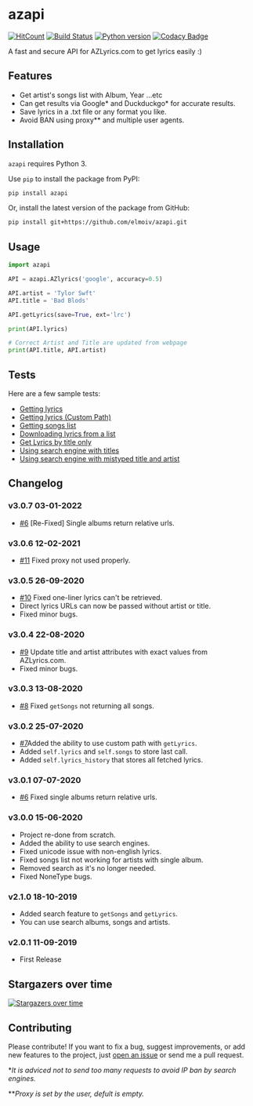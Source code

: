 # azapi
[![HitCount](http://hits.dwyl.io/elmoiv/azapi.svg)](http://hits.dwyl.io/elmoiv/azapi)
[![Build Status](https://api.travis-ci.org/elmoiv/azapi.svg?branch=master)](https://travis-ci.org/elmoiv/azapi)
[![Python version](https://img.shields.io/badge/python-3.x-brightgreen.svg)](https://pypi.org/project/azapi/)
[![Codacy Badge](https://api.codacy.com/project/badge/Grade/52bd035af901477a8c7d7aaf043d580f)](https://www.codacy.com/manual/elmoiv/azapi?utm_source=github.com&amp;utm_medium=referral&amp;utm_content=elmoiv/azapi&amp;utm_campaign=Badge_Grade)

A fast and secure API for AZLyrics.com to get lyrics easily :)


## Features
- Get artist's songs list with Album, Year ...etc
- Can get results via Google* and Duckduckgo* for accurate results.
- Save lyrics in a .txt file or any format you like.
- Avoid BAN using proxy** and multiple user agents.

## Installation
`azapi` requires Python 3.

Use `pip` to install the package from PyPI:

```bash
pip install azapi
```

Or, install the latest version of the package from GitHub:

```bash
pip install git+https://github.com/elmoiv/azapi.git
```
## Usage
```python
import azapi

API = azapi.AZlyrics('google', accuracy=0.5)

API.artist = 'Tylor Swft'
API.title = 'Bad Blods'

API.getLyrics(save=True, ext='lrc')

print(API.lyrics)

# Correct Artist and Title are updated from webpage
print(API.title, API.artist)
```
## Tests
Here are a few sample tests:

  * [Getting lyrics](https://github.com/elmoiv/azapi/tree/master/tests/test1.py)
  * [Getting lyrics (Custom Path)](https://github.com/elmoiv/azapi/tree/master/tests/test7.py)
  * [Getting songs list](https://github.com/elmoiv/azapi/tree/master/tests/test2.py)
  * [Downloading lyrics from a list](https://github.com/elmoiv/azapi/tree/master/tests/test3.py)
  * [Get Lyrics by title only](https://github.com/elmoiv/azapi/tree/master/tests/test4.py)
  * [Using search engine with titles](https://github.com/elmoiv/azapi/tree/master/tests/test5.py)
  * [Using search engine with mistyped title and artist](https://github.com/elmoiv/azapi/tree/master/tests/test6.py)

## Changelog

### v3.0.7 03-01-2022
  * [#6](https://github.com/elmoiv/azapi/issues/6) [Re-Fixed] Single albums return relative urls.

### v3.0.6 12-02-2021
  * [#11](https://github.com/elmoiv/azapi/issues/11) Fixed proxy not used properly.

### v3.0.5 26-09-2020
  * [#10](https://github.com/elmoiv/azapi/issues/10) Fixed one-liner lyrics can't be retrieved.
  * Direct lyrics URLs can now be passed without artist or title.
  * Fixed minor bugs.

### v3.0.4 22-08-2020
  * [#9](https://github.com/elmoiv/azapi/issues/9) Update title and artist attributes with exact values from AZLyrics.com.
  * Fixed minor bugs.

### v3.0.3 13-08-2020
  * [#8](https://github.com/elmoiv/azapi/issues/8) Fixed `getSongs` not returning all songs.

### v3.0.2 25-07-2020
  * [#7](https://github.com/elmoiv/azapi/issues/7)Added the ability to use custom path with `getLyrics`.
  * Added `self.lyrics` and `self.songs` to store last call.
  * Added `self.lyrics_history` that stores all fetched lyrics.

### v3.0.1 07-07-2020
  * [#6](https://github.com/elmoiv/azapi/issues/6) Fixed single albums return relative urls.

### v3.0.0 15-06-2020
  * Project re-done from scratch.
  * Added the ability to use search engines.
  * Fixed unicode issue with non-english lyrics.
  * Fixed songs list not working for artists with single album.
  * Removed search as it's no longer needed.
  * Fixed NoneType bugs.

### v2.1.0 18-10-2019
  * Added search feature to `getSongs` and `getLyrics`.
  * You can use search albums, songs and artists.

### v2.0.1 11-09-2019
  * First Release
  
## Stargazers over time
[![Stargazers over time](https://starchart.cc/elmoiv/azapi.svg)](https://starchart.cc/elmoiv/azapi)

## Contributing
Please contribute! If you want to fix a bug, suggest improvements, or add new features to the project, just [open an issue](https://github.com/elmoiv/azapi/issues) or send me a pull request.



**It is adviced not to send too many requests to avoid IP ban by search engines.*

***Proxy is set by the user, defult is empty.*